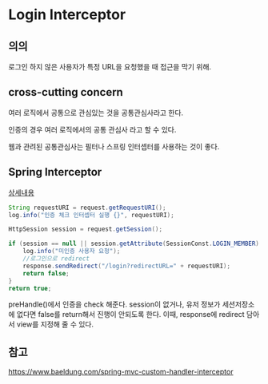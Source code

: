 # Login Interceptor

## 의의
로그인 하지 않은 사용자가 특정 URL을 요청했을 때 접근을 막기 위해.

## cross-cutting concern
여러 로직에서 공통으로 관심있는 것을 공통관심사라고 한다.

인증의 경우 여러 로직에서의 공통 관심사 라고 할 수 있다.

웹과 관려된 공통관심사는 필터나 스프링 인터셉터를 사용하는 것이 좋다.

## Spring Interceptor
[상세내용](./../Spring%20Interceptor/Spring%20Interceptor.md)

~~~java
String requestURI = request.getRequestURI();
log.info("인증 체크 인터셉터 실행 {}", requestURI);

HttpSession session = request.getSession();

if (session == null || session.getAttribute(SessionConst.LOGIN_MEMBER) == null) {
    log.info("미인증 사용자 요청");
    //로그인으로 redirect
    response.sendRedirect("/login?redirectURL=" + requestURI);
    return false;
}
return true;
~~~
preHandle()에서 인증을 check 해준다.
session이 없거나, 유저 정보가 세션저장소에 없다면 false를 return해서 진행이 안되도록 한다. 이때, response에 redirect 담아서 view를 지정해 줄 수 있다.

## 참고
https://www.baeldung.com/spring-mvc-custom-handler-interceptor